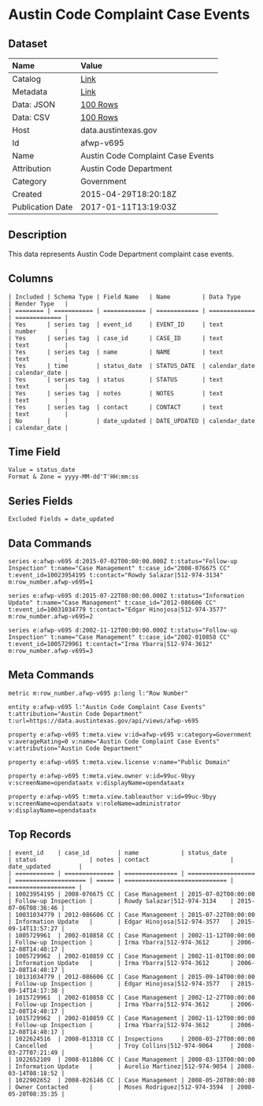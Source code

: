 # Austin Code Complaint Case Events

## Dataset

| Name | Value |
| :--- | :---- |
| Catalog | [Link](https://catalog.data.gov/dataset/austin-code-complaint-case-events) |
| Metadata | [Link](https://data.austintexas.gov/api/views/afwp-v695) |
| Data: JSON | [100 Rows](https://data.austintexas.gov/api/views/afwp-v695/rows.json?max_rows=100) |
| Data: CSV | [100 Rows](https://data.austintexas.gov/api/views/afwp-v695/rows.csv?max_rows=100) |
| Host | data.austintexas.gov |
| Id | afwp-v695 |
| Name | Austin Code Complaint Case Events |
| Attribution | Austin Code Department |
| Category | Government |
| Created | 2015-04-29T18:20:18Z |
| Publication Date | 2017-01-11T13:19:03Z |

## Description

This data represents Austin Code Department complaint case events.

## Columns

```ls
| Included | Schema Type | Field Name   | Name         | Data Type     | Render Type   |
| ======== | =========== | ============ | ============ | ============= | ============= |
| Yes      | series tag  | event_id     | EVENT_ID     | text          | number        |
| Yes      | series tag  | case_id      | CASE_ID      | text          | text          |
| Yes      | series tag  | name         | NAME         | text          | text          |
| Yes      | time        | status_date  | STATUS_DATE  | calendar_date | calendar_date |
| Yes      | series tag  | status       | STATUS       | text          | text          |
| Yes      | series tag  | notes        | NOTES        | text          | text          |
| Yes      | series tag  | contact      | CONTACT      | text          | text          |
| No       |             | date_updated | DATE_UPDATED | calendar_date | calendar_date |
```

## Time Field

```ls
Value = status_date
Format & Zone = yyyy-MM-dd'T'HH:mm:ss
```

## Series Fields

```ls
Excluded Fields = date_updated
```

## Data Commands

```ls
series e:afwp-v695 d:2015-07-02T00:00:00.000Z t:status="Follow-up Inspection" t:name="Case Management" t:case_id="2008-076675 CC" t:event_id=10023954195 t:contact="Rowdy Salazar|512-974-3134" m:row_number.afwp-v695=1

series e:afwp-v695 d:2015-07-22T00:00:00.000Z t:status="Information Update" t:name="Case Management" t:case_id="2012-086606 CC" t:event_id=10031034779 t:contact="Edgar Hinojosa|512-974-3577" m:row_number.afwp-v695=2

series e:afwp-v695 d:2002-11-12T00:00:00.000Z t:status="Follow-up Inspection" t:name="Case Management" t:case_id="2002-010858 CC" t:event_id=1005729961 t:contact="Irma Ybarra|512-974-3612" m:row_number.afwp-v695=3
```

## Meta Commands

```ls
metric m:row_number.afwp-v695 p:long l:"Row Number"

entity e:afwp-v695 l:"Austin Code Complaint Case Events" t:attribution="Austin Code Department" t:url=https://data.austintexas.gov/api/views/afwp-v695

property e:afwp-v695 t:meta.view v:id=afwp-v695 v:category=Government v:averageRating=0 v:name="Austin Code Complaint Case Events" v:attribution="Austin Code Department"

property e:afwp-v695 t:meta.view.license v:name="Public Domain"

property e:afwp-v695 t:meta.view.owner v:id=99uc-9byy v:screenName=opendataatx v:displayName=opendataatx

property e:afwp-v695 t:meta.view.tableauthor v:id=99uc-9byy v:screenName=opendataatx v:roleName=administrator v:displayName=opendataatx
```

## Top Records

```ls
| event_id    | case_id        | name            | status_date         | status               | notes | contact                       | date_updated        | 
| =========== | ============== | =============== | =================== | ==================== | ===== | ============================= | =================== | 
| 10023954195 | 2008-076675 CC | Case Management | 2015-07-02T00:00:00 | Follow-up Inspection |       | Rowdy Salazar|512-974-3134    | 2015-07-06T08:36:46 | 
| 10031034779 | 2012-086606 CC | Case Management | 2015-07-22T00:00:00 | Information Update   |       | Edgar Hinojosa|512-974-3577   | 2015-09-14T13:57:27 | 
| 1005729961  | 2002-010858 CC | Case Management | 2002-11-12T00:00:00 | Follow-up Inspection |       | Irma Ybarra|512-974-3612      | 2006-12-08T14:40:17 | 
| 1005729962  | 2002-010859 CC | Case Management | 2002-11-01T00:00:00 | Information Update   |       | Irma Ybarra|512-974-3612      | 2006-12-08T14:40:17 | 
| 10131034779 | 2012-086606 CC | Case Management | 2015-09-14T00:00:00 | Follow-up Inspection |       | Edgar Hinojosa|512-974-3577   | 2015-09-14T14:17:38 | 
| 1015729961  | 2002-010858 CC | Case Management | 2002-12-27T00:00:00 | Follow-up Inspection |       | Irma Ybarra|512-974-3612      | 2006-12-08T14:40:17 | 
| 1015729962  | 2002-010859 CC | Case Management | 2002-11-12T00:00:00 | Follow-up Inspection |       | Irma Ybarra|512-974-3612      | 2006-12-08T14:40:17 | 
| 1022624516  | 2008-013318 CC | Inspections     | 2008-03-27T00:00:00 | Cancelled            |       | Troy Collins|512-974-9064     | 2008-03-27T07:21:49 | 
| 1022652109  | 2008-011806 CC | Case Management | 2008-03-13T00:00:00 | Information Update   |       | Aurelio Martinez|512-974-9054 | 2008-03-14T08:18:52 | 
| 1022902652  | 2008-026146 CC | Case Management | 2008-05-20T00:00:00 | Owner Contacted      |       | Moses Rodriguez|512-974-3594  | 2008-05-20T08:35:35 | 
```
